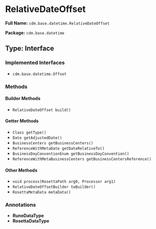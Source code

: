# RelativeDateOffset

**Full Name:** `cdm.base.datetime.RelativeDateOffset`

**Package:** `cdm.base.datetime`

## Type: Interface

### Implemented Interfaces

- `cdm.base.datetime.Offset`

### Methods

#### Builder Methods

- `RelativeDateOffset build()`

#### Getter Methods

- `Class getType()`
- `Date getAdjustedDate()`
- `BusinessCenters getBusinessCenters()`
- `ReferenceWithMetaDate getDateRelativeTo()`
- `BusinessDayConventionEnum getBusinessDayConvention()`
- `ReferenceWithMetaBusinessCenters getBusinessCentersReference()`

#### Other Methods

- `void process(RosettaPath arg0, Processor arg1)`
- `RelativeDateOffsetBuilder toBuilder()`
- `RosettaMetaData metaData()`

### Annotations

- **RuneDataType**
- **RosettaDataType**

